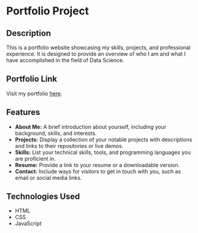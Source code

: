 # Portfolio Project

## Description

This is a portfolio website showcasing my skills, projects, and professional experience. It is designed to provide an overview of who I am and what I have accomplished in the field of Data Science.

## Portfolio Link

Visit my portfolio [here](https://fahad87667.github.io/Portfolio/).

## Features

- **About Me:** A brief introduction about yourself, including your background, skills, and interests.
- **Projects:** Display a collection of your notable projects with descriptions and links to their repositories or live demos.
- **Skills:** List your technical skills, tools, and programming languages you are proficient in.
- **Resume:** Provide a link to your resume or a downloadable version.
- **Contact:** Include ways for visitors to get in touch with you, such as email or social media links.

## Technologies Used

- HTML
- CSS
- JavaScript
